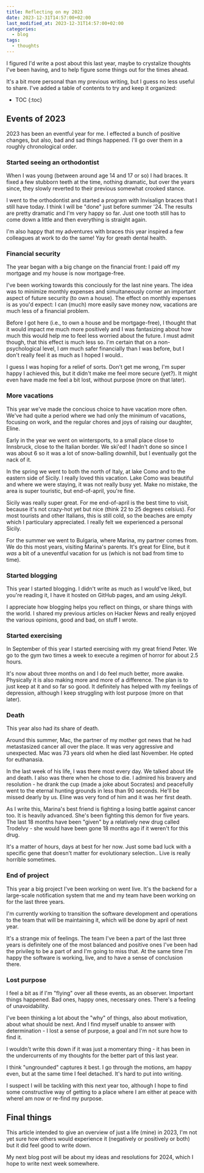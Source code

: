 ```yaml
---
title: Reflecting on my 2023
date: 2023-12-31T14:57:00+02:00
last_modified_at: 2023-12-31T14:57:00+02:00
categories:
  - blog
tags:
  - thoughts
---
```


I figured I'd write a post about this last year, maybe to crystalize thoughts
I've been having, and to help figure some things out for the times ahead.

It's a bit more personal than my previous writing, but I guess no less useful
to share. I've added a table of contents to try and keep it organized:

* TOC
{:toc}


## Events of 2023

2023 has been an eventful year for me. I effected a bunch of positive changes,
but also, bad and sad things happened. I'll go over them in a roughly
chronological order.


### Started seeing an orthodontist

When I was young (between around age 14 and 17 or so) I had braces. It fixed a
few stubborn teeth at the time, nothing dramatic, but over the years since, they
slowly reverted to their previous somewhat crooked stance.

I went to the orthodontist and started a program with Invisalign braces that I
still have today. I think I will be "done" just before summer '24. The results
are pretty dramatic and I'm very happy so far. Just one tooth still has to come
down a little and then everything is straight again.

I'm also happy that my adventures with braces this year inspired a few
colleagues at work to do the same! Yay for greath dental health.


### Financial security

The year began with a big change on the financial front: I paid off my mortgage
and my house is now mortgage-free.

I've been working towards this conciously for the last nine years. The idea was
to minimize monthly expenses and simultaneously corner an important aspect of
future security (to own a house). The effect on monthly expenses is as you'd
expect: I can (much) more easily save money now, vacations are much less of a
financial problem.

Before I got here (i.e., to own a house and be mortgage-free), I thought that it
would impact me much more positively and I was fantasizing about how much this
would help me to feel less worried about the future. I must admit though, that
this effect is much less so. I'm certain that on a non-psychological level, I
*am* much safer financially than I was before, but I don't really feel it as
much as I hoped I would..

I guess I was hoping for a relief of sorts. Don't get me wrong, I'm super happy
I achieved this, but it didn't make me feel more secure (yet?). It might even
have made me feel a bit lost, without purpose (more on that later).


### More vacations

This year we've made the concious choice to have vacation more often. We've had
quite a period where we had only the minimum of vacations, focusing on work, and
the regular chores and joys of raising our daughter, Eline.

Early in the year we went on wintersports, to a small place close to Innsbruck,
close to the Italian border. We ski'ed! I hadn't done so since I was about 6 so
it was a lot of snow-balling downhill, but I eventually got the nack of it.

In the spring we went to both the north of Italy, at lake Como and to the
eastern side of Sicily. I really loved this vacation. Lake Como was beautiful
and where we were staying, it was not really busy yet. Make no mistake, the
area is super touristic, but end-of-april, you're fine.

Sicily was really super great. For me end-of-april is the best time to visit,
because it's not crazy-hot yet but nice (think 22 to 25 degrees celsius). For
most tourists and other Italians, this is still cold, so the beaches are empty
which I particulary appreciated. I really felt we experienced a personal Sicily.

For the summer we went to Bulgaria, where Marina, my partner comes from. We do
this most years, visiting Marina's parents. It's great for Eline, but it *was*
a bit of a uneventful vacation for us (which is not bad from time to time).


### Started blogging

This year I started blogging. I didn't write as much as I would've liked, but
you're reading it, I have it hosted on GitHub pages, and am using Jekyll.

I appreciate how blogging helps you reflect on things, or share things with the
world. I shared my previous articles on Hacker News and really enjoyed the
various opinions, good and bad, on stuff I wrote.


### Started exercising

In September of this year I started exercising with my great friend Peter. We go
to the gym two times a week to execute a regimen of horror for about 2.5 hours.

It's now about three months on and I do feel much better, more awake. Physically
it is also making more and more of a difference. The plan is to just keep at it
and so far so good. It definitely has helped with my feelings of depression,
although I keep struggling with lost purpose (more on that later).


### Death

This year also had its share of death.

Around this summer, Mac, the partner of my mother got news that he had
metastasized cancer all over the place. It was very aggressive and unexpected.
Mac was 73 years old when he died last November. He opted for euthanasia.

In the last week of his life, I was there most every day. We talked about life
and death. I also was there when he chose to die. I admired his bravery and
resolution - he drank the cup (made a joke about Socrates) and peacefully went
to the eternal hunting grounds in less than 90 seconds. He'll be missed dearly
by us. Eline was very fond of him and it was her first death.

As I write this, Marina's best friend is fighting a losing battle against cancer
too. It is heavily advanced. She's been fighting this demon for five years. The
last 18 months have been "given" by a relatively new drug called Trodelvy - she
would have been gone 18 months ago if it weren't for this drug.

It's a matter of hours, days at best for her now. Just some bad luck with a
specific gene that doesn't matter for evolutionary selection.. Live is really
horrible sometimes.


### End of project

This year a big project I've been working on went live. It's the backend for a
large-scale notification system that me and my team have been working on for the
last three years.

I'm currently working to transition the software development and operations to
the team that will be maintaining it, which will be done by april of next year.

It's a strange mix of feelings. The team I've been a part of the last three
years is definitely one of the most balanced and positive ones I've been had the
privileg to be a part of and I'm going to miss that. At the same time I'm happy
the software is working, live, and to have a sense of conclusion there.


### Lost purpose

I feel a bit as if I'm "flying" over all these events, as an observer. Important
things happened. Bad ones, happy ones, necessary ones. There's a feeling of
unavoidability.

I've been thinking a lot about the "why" of things, also about motivation, about
what should be next. And I find myself unable to answer with determination - I
lost a sense of purpose, a goal and I'm not sure how to find it.

I wouldn't write this down if it was just a momentary thing - it has been in the
undercurrents of my thoughts for the better part of this last year.

I think "ungrounded" captures it best. I go through the motions, am happy even,
but at the same time I feel detached. It's hard to put into writing.

I suspect I will be tackling with this next year too, although I hope to find
some constructive way of getting to a place where I am either at peace with
whereI am now or re-find my purpose.

## Final things

This article intended to give an overview of just a life (mine) in 2023, I'm
not yet sure how others would experience it (negatively or positively or both)
but it did feel good to write down.

My next blog post will be about my ideas and resolutions for 2024, which I hope
to write next week somewhere.
